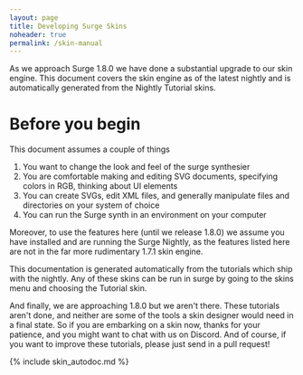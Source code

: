 ```yaml
---
layout: page
title: Developing Surge Skins
noheader: true
permalink: /skin-manual
---
```


As we approach Surge 1.8.0 we have done a substantial upgrade to our skin engine. This document covers the skin engine
as of the latest nightly and is automatically generated from the Nightly Tutorial skins.

# Before you begin

This document assumes a couple of things

1. You want to change the look and feel of the surge synthesier
2. You are comfortable making and editing SVG documents, specifying colors in RGB, thinking about UI elements
3. You can create SVGs, edit XML files, and generally manipulate files and directories on your system of choice
4. You can run the Surge synth in an environment on your computer

Moreover, to use the features here (until we release 1.8.0) we assume you have installed and are running the
Surge Nightly, as the features listed here are not in the far more rudimentary 1.7.1 skin engine.

This documentation is generated automatically from the tutorials which ship with the nightly. Any of these skins can
be run in surge by going to the skins menu and choosing the Tutorial skin.

And finally, we are approaching 1.8.0 but we aren't there. These tutorials aren't done, and neither are some of the tools
a skin designer would need in a final state. So if you are embarking on a skin now, thanks for your patience, and you
might want to chat with us on Discord. And of course, if you want to improve these tutorials, please just send in a 
pull request!


{% include skin_autodoc.md %}

